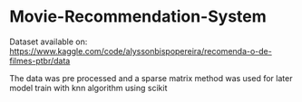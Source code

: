 # Movie-Recommendation-System

Dataset available on: https://www.kaggle.com/code/alyssonbispopereira/recomenda-o-de-filmes-ptbr/data

The data was pre processed and a sparse matrix method was used for later model train with knn algorithm using scikit
